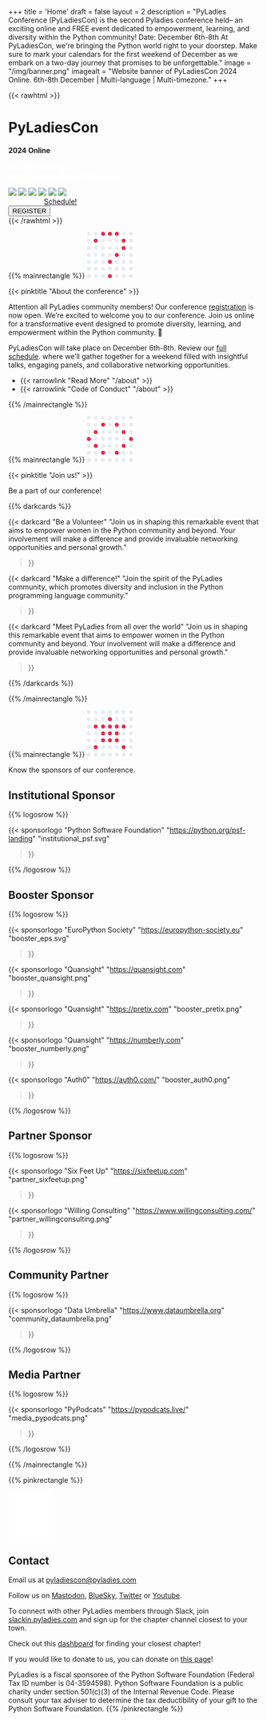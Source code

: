 +++
title = 'Home'
draft = false
layout = 2
description = "PyLadies Conference (PyLadiesCon) is the second Pyladies conference held– an exciting online and FREE event dedicated to empowerment, learning, and diversity within the Python community!  Date: December 6th-8th At PyLadiesCon, we're bringing the Python world right to your doorstep. Make sure to mark your calendars for the first weekend of December as we embark on a two-day journey that promises to be unforgettable."
image = "/img/banner.png"
imagealt = "Website banner of PyLadiesCon 2024 Online. 6th-8th December | Multi-language | Multi-timezone."
+++

{{< rawhtml >}}
<!-- TODO: Update banner -->
<div style="background-image: url('/img/pyladies-wallpaper.png'); background-size: cover; background-position: center;" class="position-relative overflow-hidden p-1 p-md-3 m-md-1 text-start">
  <div class="d-md-flex flex-md-equal w-75 my-md-3 mx-auto align-items-center justify-content-start">
    <div class="col-md-5 p-lg-3 mx-auto my-5">
      <h1 class="display-4 fw-normal pink">PyLadiesCon</h1>
      <h4 class="special-font pink">2024 Online</h4>
      <p class="lead" style="font-weight: bolder;color: white;">
        6th-8th December<br>
        Multi-language | Multi-timezone
      </p>
      <div class="social w-100 mx-auto pt-3 text-start">
        <a href="https://fosstodon.org/@pyladiescon"><img class="social-icon" src="/img/icons/mastodon.svg" /></a>
        <a href="https://bsky.app/profile/pyladiescon.bsky.social"><img class="social-icon" src="/img/icons/bluesky.svg" /></a>
        <a href="https://instagram.com/pyladiescon"><img class="social-icon" src="/img/icons/instagram.svg" /></a>
        <a href="https://www.linkedin.com/company/pyladiescon"><img class="social-icon" src="/img/icons/linkedin.svg" /></a>
        <a href="https://twitter.com/pyladiescon"><img class="social-icon" src="/img/icons/x.svg" /></a>
        <a href="https://www.youtube.com/@PyLadiesGlobal"><img class="social-icon" src="/img/icons/youtube.svg" /></a>
      </div>
      <div class="w-100 mt-2 text-start" style=color:#fff>Check the <a class=text-white href=/schedule>Schedule!</a></div>
      <div class="w-100 mt-2 text-start">
        <a href="https://pretix.eu/pyladiescon/2024">
          <button type="button" class="btn btn-pink btn-block mb-2 rainbow rainbow-1" data-toggle="collapse">REGISTER</button>
        </a>
      </div>
    </div>
  </div>
</div>
{{< /rawhtml >}}

{{% mainrectangle %}}
![About Icon class=icon-section](/img/about-icon.png)

{{< pinktitle "About the conference" >}}

Attention all PyLadies community members! Our conference <a href="https://pretix.eu/pyladiescon/2024">registration</a> is now open.
We’re excited to welcome you to our conference.  Join us online
for a transformative event designed to promote diversity, learning, and empowerment
within the Python community.  🎉

PyLadiesCon will take place on December 6th-8th. Review our <a href="/schedule">full schedule</a>.
where we’ll gather together for a weekend filled with insightful talks,
engaging panels, and collaborative networking opportunities.

* {{< rarrowlink "Read More" "/about" >}}
* {{< rarrowlink "Code of Conduct" "/about" >}}

{{% /mainrectangle %}}

{{% mainrectangle %}}
![Join us Icon class=icon-section](/img/details-icon.png)

{{< pinktitle "Join us!" >}}

Be a part of our conference!

{{% darkcards %}}

{{< darkcard
  "Be a Volunteer"
  "Join us in shaping this remarkable event that aims to empower women in the Python community and beyond. Your involvement will make a difference and provide invaluable networking opportunities and personal growth."
  >}}

{{< darkcard
  "Make a difference!"
  "Join the spirit of the PyLadies community, which promotes diversity and inclusion in the Python programming language community."
  >}}

{{< darkcard
  "Meet PyLadies from all over the world"
  "Join us in shaping this remarkable event that aims to empower women in the Python community and beyond. Your involvement will make a difference and provide invaluable networking opportunities and personal growth."
  >}}

{{% /darkcards %}}

{{% /mainrectangle %}}


{{% mainrectangle %}}
![Sponsors=icon-section](/img/sponsors-icon.png)

Know the sponsors of our conference.

##  Institutional Sponsor

{{% logosrow %}}

{{< sponsorlogo
  "Python Software Foundation"
  "https://python.org/psf-landing"
  "institutional_psf.svg"
  >}}

{{% /logosrow %}}

##  Booster Sponsor

{{% logosrow %}}

{{< sponsorlogo
  "EuroPython Society"
  "https://europython-society.eu"
  "booster_eps.svg"
  >}}

{{< sponsorlogo
  "Quansight"
  "https://quansight.com"
  "booster_quansight.png"
  >}}

{{< sponsorlogo
  "Quansight"
  "https://pretix.com"
  "booster_pretix.png"
  >}}

{{< sponsorlogo
  "Quansight"
  "https://numberly.com"
  "booster_numberly.png"
  >}}

{{< sponsorlogo
  "Auth0"
  "https://auth0.com/"
  "booster_auth0.png"
  >}}

{{% /logosrow %}}

##  Partner Sponsor

{{% logosrow %}}

{{< sponsorlogo
  "Six Feet Up"
  "https://sixfeetup.com"
  "partner_sixfeetup.png"
  >}}

{{< sponsorlogo
  "Willing Consulting"
  "https://www.willingconsulting.com/"
  "partner_willingconsulting.png"
  >}}

{{% /logosrow %}}

##  Community Partner

{{% logosrow %}}

{{< sponsorlogo
  "Data Umbrella"
  "https://www.dataumbrella.org"
  "community_dataumbrella.png"
  >}}

{{% /logosrow %}}

##  Media Partner

{{% logosrow %}}

{{< sponsorlogo
  "PyPodcats"
  "https://pypodcats.live/"
  "media_pypodcats.png"
  >}}

{{% /logosrow %}}

{{% /mainrectangle %}}


{{% pinkrectangle %}}

![Contact us Icon class=icon-section](/img/contact-icon.png)

## Contact

Email us at
<a href="mailto:pyladiescon@pyladies.com">pyladiescon@pyladies.com</a>

Follow us on <a href="https://fosstodon.org/@pyladiescon">Mastodon</a>,
<a href="https://bsky.app/profile/pyladiescon.bsky.social">BlueSky</a>,
<a href="https://twitter.com/pyladiescon">Twitter</a> or
<a href="https://www.youtube.com/@PyLadiesGlobal">Youtube</a>.

To connect with other PyLadies members through Slack, join
<a href="https://slackin.pyladies.com">slackin.pyladies.com</a>
and sign up for the chapter channel closest to
your town.

Check out this
<a href="https://reshamas.github.io/the-hidden-depth-of-pyladies/">dashboard</a>
for finding your closest chapter!

If you would like to donate to us, you can donate on
<a href="https://psfmember.org/civicrm/contribute/transact/?reset=1&amp;id=6">this page</a>!

PyLadies is a fiscal sponsoree of the Python Software Foundation (Federal Tax ID number is 04-3594598).   Python Software Foundation is a public charity under section 501(c)(3) of the Internal Revenue Code.  Please consult your tax adviser to determine the tax deductibility of your gift to the Python Software Foundation.
{{% /pinkrectangle %}}
